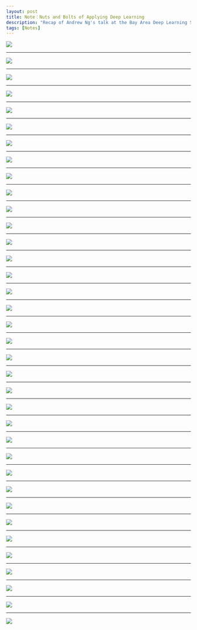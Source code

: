 ```yaml
---
layout: post
title: Note：Nuts and Bolts of Applying Deep Learning
description: "Recap of Andrew Ng's talk at the Bay Area Deep Learning School"
tags: [Notes]
---
```


![](http://ww4.sinaimg.cn/large/006y8lVajw1f8maopohzcj30sg0lcwg0.jpg)

----

![](http://ww1.sinaimg.cn/large/006y8lVajw1f8maou0qv3j30sg0lcgpx.jpg)

----

![](http://ww3.sinaimg.cn/large/006y8lVajw1f8maoypyj8j30sg0lcn26.jpg)

----

![](http://ww1.sinaimg.cn/large/006y8lVajw1f8map1w3fgj30sg0lcwfs.jpg)

----

![](http://ww1.sinaimg.cn/large/006y8lVajw1f8map5lobfj30sg0lcaal.jpg)

----

![](http://ww1.sinaimg.cn/large/006y8lVajw1f8map8jkcij30sg0lcacu.jpg)

----

![](http://ww3.sinaimg.cn/large/006y8lVajw1f8mapbmbiaj30sg0lctat.jpg)

----

![](http://ww1.sinaimg.cn/large/006y8lVajw1f8mapft4ipj30sg0lcdhn.jpg)

----

![](http://ww2.sinaimg.cn/large/006y8lVajw1f8mapittecj30sg0lcmza.jpg)

----

![](http://ww1.sinaimg.cn/large/006y8lVajw1f8mapqjjhaj30sg0lcn08.jpg)

----

![](http://ww3.sinaimg.cn/large/006y8lVajw1f8maptxzraj30sg0lc0t7.jpg)

----

![](http://ww1.sinaimg.cn/large/006y8lVajw1f8mapww8glj30sg0lc409.jpg)

----

![](http://ww4.sinaimg.cn/large/006y8lVajw1f8maq1xfkcj30sg0lcac7.jpg)

----

![](http://ww1.sinaimg.cn/large/006y8lVajw1f8maq4xgmoj30sg0lcgn0.jpg)

----

![](http://ww1.sinaimg.cn/large/006y8lVajw1f8maq98itdj30sg0lc0ub.jpg)

----

![](http://ww4.sinaimg.cn/large/006y8lVajw1f8maqcm7zbj30sg0lcdhi.jpg)

----

![](http://ww4.sinaimg.cn/large/006y8lVajw1f8maqgkeefj30sg0lc74q.jpg)

----

![](http://ww1.sinaimg.cn/large/006y8lVajw1f8maqknbm0j30sg0lct9y.jpg)

----

![](http://ww3.sinaimg.cn/large/006y8lVajw1f8maqnrelxj30sg0lctb8.jpg)

----

![](http://ww3.sinaimg.cn/large/006y8lVajw1f8maqqgnt7j30sg0lc764.jpg)

----

![](http://ww4.sinaimg.cn/large/006y8lVajw1f8maqtgvjoj30sg0lcae3.jpg)

----

![](http://ww3.sinaimg.cn/large/006y8lVajw1f8maqx33e9j30sg0lcdhn.jpg)

----

![](http://ww3.sinaimg.cn/large/006y8lVajw1f8mar0gajuj30sg0lcdj1.jpg)

----

![](http://ww4.sinaimg.cn/large/006y8lVajw1f8mar4i9uij30sg0lc3yz.jpg)

----

![](http://ww4.sinaimg.cn/large/006y8lVajw1f8mar94md5j30sg0lcmye.jpg)

----

![](http://ww4.sinaimg.cn/large/006y8lVajw1f8marcdgpcj30sg0lcgmo.jpg)

----

![](http://ww4.sinaimg.cn/large/006y8lVajw1f8marfv26oj30sg0lcq4t.jpg)

----

![](http://ww2.sinaimg.cn/large/006y8lVajw1f8marjnisaj30sg0lcgol.jpg)

----

![](http://ww2.sinaimg.cn/large/006y8lVajw1f8marn9laij30sg0lc0v2.jpg)

----

![](http://ww1.sinaimg.cn/large/006y8lVajw1f8marqa4p4j30sg0lcjrp.jpg)

----

![](http://ww3.sinaimg.cn/large/006y8lVajw1f8marthu1oj30sg0lcgmj.jpg)

----

![](http://ww2.sinaimg.cn/large/006y8lVajw1f8marxs2fqj30sg0lcdhf.jpg)

----

![](http://ww4.sinaimg.cn/large/006y8lVajw1f8mas1gf20j30sg0lcaf3.jpg)

----

![](http://ww4.sinaimg.cn/large/006y8lVajw1f8mas574lyj30sg0lcjsl.jpg)

----

![](http://ww4.sinaimg.cn/large/006y8lVajw1f8mas9vct0j30sg0lc410.jpg)

----

![](http://ww2.sinaimg.cn/large/006y8lVajw1f8mascz6axj30sg0lcmxc.jpg)
